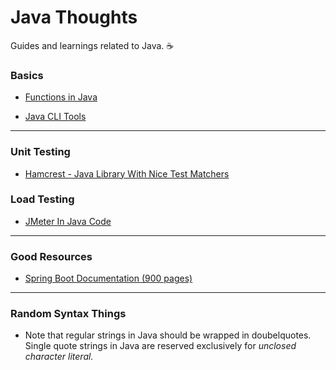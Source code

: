 # Java Thoughts
Guides and learnings related to Java. ☕️ 


### Basics

- [Functions in Java](https://github.com/JimLynchCodes/Java-Thoughts/blob/main/Funk-Shins-Java.md)

- [Java CLI Tools](https://github.com/JimLynchCodes/Java-Thoughts/blob/main/CLI-Tools.md)

---

### Unit Testing
- [Hamcrest - Java Library With Nice Test Matchers]( https://hamcrest.org/JavaHamcrest/tutorial)

### Load Testing

- [JMeter In Java Code](https://octoperf.com/blog/2023/03/29/jmeter-in-code/#conclusion)

---

### Good Resources

- [Spring Boot Documentation (900 pages)](https://docs.spring.io/spring-boot/docs/current/reference/pdf/spring-boot-reference.pdf)

---

### Random Syntax Things

- Note that regular strings in Java should be wrapped in doubelquotes. Single quote strings in Java are reserved exclusively for _unclosed character literal._

